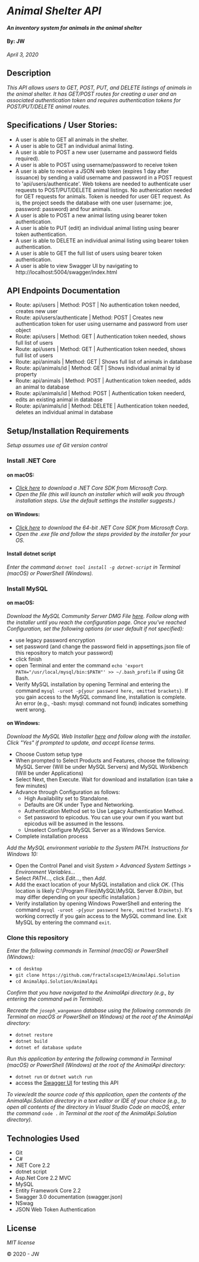 # _Animal Shelter API_

#### _An inventory system for animals in the animal shelter_

#### By: **JW** 
_April 3, 2020_

## Description

_This API allows users to GET, POST, PUT, and DELETE listings of animals in the animal shelter.  It has GET/POST routes for creating a user and an associated authentication token and requires authentication tokens for POST/PUT/DELETE animal routes._

## Specifications / User Stories:
* A user is able to GET all animals in the shelter.
* A user is able to GET an individual animal listing.
* A user is able to POST a new user (username and password fields required).
* A user is able to POST using username/password to receive token
* A user is able to receive a JSON web token (expires 1 day after issuance) by sending a valid username and password in a POST request to 'api/users/authenticate'. Web tokens are needed to authenticate user requests to POST/PUT/DELETE animal listings. No authenication needed for GET requests for animals.  Token is needed for user GET request.  As is, the project seeds the database with one user (username: joe, password: password) and four animals.
* A user is able to POST a new animal listing using bearer token authentication.
* A user is able to PUT (edit) an individual animal listing using bearer token authentication.
* A user is able to DELETE an individual animal listing using bearer token authentication.
* A user is able to GET the full list of users using bearer token authentication.
* A user is able to view Swagger UI by navigating to http://localhost:5004/swagger/index.html

## API Endpoints Documentation
* Route: api/users | Method: POST | No authentication token needed, creates new user 
* Route: api/users/authenticate | Method: POST | Creates new authentication token for user using username and password from user object
* Route: api/users | Method: GET | Authentication token needed, shows full list of users
* Route: api/users | Method: GET | Authentication token needed, shows full list of users
* Route: api/animals | Method: GET | Shows full list of animals in database
* Route: api/animals/id | Method: GET | Shows individual animal by id property
* Route: api/animals | Method: POST | Authentication token needed, adds an animal to database
* Route: api/animals/id | Method: POST | Authentication token neederd, edits an existing animal in database
* Route: api/animals/id | Method: DELETE | Authentication token needed, deletes an individual animal in database


## Setup/Installation Requirements

_Setup assumes use of Git version control_

### Install .NET Core

#### on macOS:
* _[Click here](https://dotnet.microsoft.com/download/thank-you/dotnet-sdk-2.2.106-macos-x64-installer) to download a .NET Core SDK from Microsoft Corp._
* _Open the file (this will launch an installer which will walk you through installation steps. Use the default settings the installer suggests.)_

#### on Windows:
* _[Click here](https://dotnet.microsoft.com/download/thank-you/dotnet-sdk-2.2.203-windows-x64-installer) to download the 64-bit .NET Core SDK from Microsoft Corp._
* _Open the .exe file and follow the steps provided by the installer for your OS._

#### Install dotnet script
_Enter the command ``dotnet tool install -g dotnet-script`` in Terminal (macOS) or PowerShell (Windows)._

### Install MySQL

#### on macOS:
_Download the MySQL Community Server DMG File [here](https://dev.mysql.com/downloads/file/?id=484914). Follow along with the installer until you reach the configuration page. Once you've reached Configuration, set the following options (or user default if not specified):_
* use legacy password encryption
* set password (and change the password field in appsettings.json file of this repository to match your password)
* click finish
* open Terminal and enter the command ``echo 'export PATH="/usr/local/mysql/bin:$PATH"' >> ~/.bash_profile`` if using Git Bash.
* Verify MySQL installation by opening Terminal and entering the command ``mysql -uroot -p{your password here, omitted brackets}``. If you gain access to the MySQL command line, installation is complete. An error (e.g., -bash: mysql: command not found) indicates something went wrong.

#### on Windows:
_Download the MySQL Web Installer [here](https://dev.mysql.com/downloads/file/?id=484919) and follow along with the installer. Click "Yes" if prompted to update, and accept license terms._
* Choose Custom setup type
* When prompted to Select Products and Features, choose the following: MySQL Server (Will be under MySQL Servers) and MySQL Workbench (Will be under Applications)
* Select Next, then Execute. Wait for download and installation (can take a few minutes)
* Advance through Configuration as follows:
  - High Availability set to Standalone.
  - Defaults are OK under Type and Networking.
  - Authentication Method set to Use Legacy Authentication Method.
  - Set password to epicodus. You can use your own if you want but epicodus will be assumed in the lessons.
  - Unselect Configure MySQL Server as a Windows Service.
* Complete installation process

_Add the MySQL environment variable to the System PATH. Instructions for Windows 10:_
* Open the Control Panel and visit _System > Advanced System Settings > Environment Variables..._
* Select _PATH..._, click _Edit..._, then _Add_.
* Add the exact location of your MySQL installation and click _OK_. (This location is likely C:\Program Files\MySQL\MySQL Server 8.0\bin, but may differ depending on your specific installation.)
* Verify installation by opening Windows PowerShell and entering the command ``mysql -uroot -p{your password here, omitted brackets}``. It's working correctly if you gain access to the MySQL command line. Exit MySQL by entering the command ``exit``.

### Clone this repository

_Enter the following commands in Terminal (macOS) or PowerShell (Windows):_
* ``cd desktop``
* ``git clone https://github.com/fractalscape13/AnimalApi.Solution``
* ``cd AnimalApi.Solution/AnimalApi``

_Confirm that you have navigated to the AnimalApi directory (e.g., by entering the command_ ``pwd`` _in Terminal)._

_Recreate the ``joseph_wangemann`` database using the following commands (in Terminal on macOS or PowerShell on Windows) at the root of the AnimalApi directory:_
* ``dotnet restore``
* ``dotnet build``
* ``dotnet ef database update``

_Run this application by entering the following command in Terminal (macOS) or PowerShell (Windows) at the root of the AnimalApi directory:_
* ``dotnet run`` or ``dotnet watch run``
* access the [Swagger UI](http://localhost:5004/swagger/index.html) for testing this API

_To view/edit the source code of this application, open the contents of the AnimalApi.Solution directory in a text editor or IDE of your choice (e.g., to open all contents of the directory in Visual Studio Code on macOS, enter the command_ ``code .`` _in Terminal at the root of the AnimalApi.Solution directory)._

## Technologies Used

* Git
* C#
* .NET Core 2.2
* dotnet script
* Asp.Net Core 2.2 MVC
* MySQL
* Entity Framework Core 2.2
* Swagger 3.0 documentation (swagger.json)
* NSwag
* JSON Web Token Authentication

## License

_MIT license_

&copy; 2020 - JW
